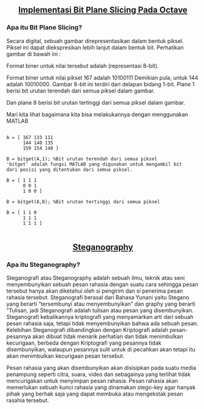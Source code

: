<h2 align=center><u>Implementasi Bit Plane Slicing Pada Octave</u></h2>

### Apa itu Bit Plane Slicing?

Secara digital, sebuah gambar direpresentasikan dalam bentuk piksel. Piksel ini dapat diekspresikan lebih lanjut dalam bentuk bit. Perhatikan gambar di bawah ini :


Format biner untuk nilai tersebut adalah (representasi 8-bit).


Format biner untuk nilai piksel 167 adalah 10100111 Demikian pula, untuk 144 adalah 10010000. Gambar 8-bit ini terdiri dari delapan bidang 1-bit. Plane 1 berisi bit urutan terendah dari semua piksel dalam gambar.


Dan plane 8 berisi bit urutan tertinggi dari semua piksel dalam gambar.


Mari kita lihat bagaimana kita bisa melakukannya dengan menggunakan MATLAB

```oktave

A = [ 167 133 111
      144 140 135
      159 154 148 ]

B = bitget(A,1); %Bit urutan terendah dari semua piksel
'bitget' adalah fungsi MATLAB yang digunakan untuk mengambil bit 
dari posisi yang ditentukan dari semua piksel.

B = [ 1 1 1
      0 0 1
      1 0 0 ]

B = bitget(A,8); %Bit urutan tertinggi dari semua piksel

B = [ 1 1 0
      1 1 1 
      1 1 1 ]
      
```

<h2 align=center><u>Steganography</u></h2>

### Apa itu Steganography?

Steganografi atau Steganography adalah sebuah ilmu, teknik atau seni menyembunyikan sebuah pesan rahasia dengan suatu cara sehingga pesan tersebut hanya akan diketahui oleh si pengirim dan si penerima pesan rahasia tersebut. Steganografi berasal dari Bahasa Yunani yaitu Stegano yang berarti “tersembunyi atau menyembunyikan” dan graphy yang berarti “Tulisan, jadi Steganografi adalah tulisan atau pesan yang disembunyikan. Steganografi kebalikannya kriptografi yang menyamarkan arti dari sebuah pesan rahasia saja, tetapi tidak menyembunyikan bahwa ada sebuah pesan. Kelebihan Steganografi dibandingkan dengan Kriptografi adalah pesan-pesannya akan dibuat tidak menarik perhatian dan tidak menimbulkan kecurigaan, berbeda dengan Kriptografi yang pesannya tidak disembunyikan, walaupun pesannya sulit untuk di pecahkan akan tetapi itu akan menimbulkan kecurigaan pesan tersebut.

Pesan rahasia yang akan disembunyikan akan disisipkan pada suatu media penampung seperti citra, suara, video dan sebagainya yang terlihat tidak mencurigakan untuk menyimpan pesan rahasia. Pesan rahasia akan memerlukan sebuah kunci rahasia yang dinamakan stego-key agar hanyak pihak yang berhak saja yang dapat membuka atau mengekstak pesan rasahia tersebut.
